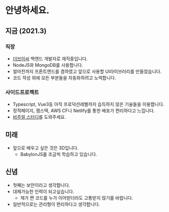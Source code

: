 # 안녕하세요.

## 지금 (2021.3)
### 직장
- [더브이씨](https://thevc.kr) 백엔드 개발자로 재직중입니다.
- NodeJS와 MongoDB를 사용합니다.
- 얼마전까지 프론트엔드를 겸하였고 앞으로 사용할 UI라이브러리를 만들었습니다.
- 코드 작성 외에 모든 부분들을 자동화하려고 노력합니다.

### 사이드프로젝트
- Typescript, Vue3등 아직 프로덕션레벨까지 습득하지 않은 기술들을 이용합니다.
- 정적페이지, 잼스택, AWS CF나 Netlify를 통한 배포가 편리하다고 느낍니다.
- [비주얼 스터디](https://github.com/DawitJung/visual-study)를 도와주세요.

## 미래
- 앞으로 배우고 싶은 것은 3D입니다.
  - BabylonJS를 조금씩 학습하고 있습니다.

## 신념
- 첫째는 보안이라고 생각합니다.
- 대체가능한 인력이 되고싶습니다.
  - 제가 짠 코드를 누가 이어받더라도 고통받지 않기를 바랍니다.
- 일반적으로는 관리형이 편리하다고 생각합니다.

